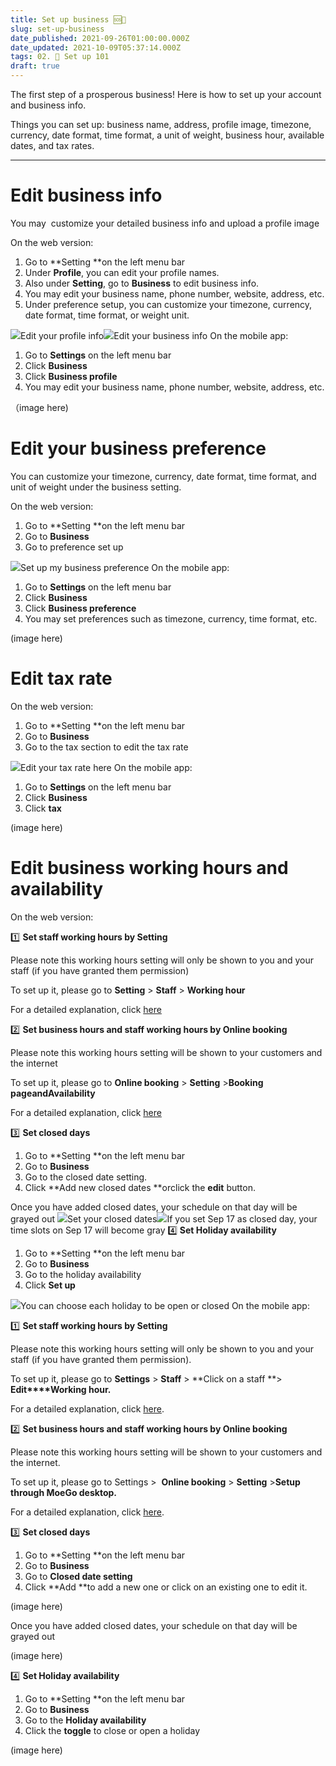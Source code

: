 ```yaml
---
title: Set up business 🆘📱
slug: set-up-business
date_published: 2021-09-26T01:00:00.000Z
date_updated: 2021-10-09T05:37:14.000Z
tags: 02. 🌟 Set up 101
draft: true
---
```


The first step of a prosperous business! Here is how to set up your account and business info.

Things you can set up: business name, address, profile image, timezone, currency, date format, time format, a unit of weight, business hour, available dates, and tax rates. 

---

# Edit business info

You may  customize your detailed business info and upload a profile image

On the web version:

1. Go to **Setting **on the left menu bar
2. Under **Profile**, you can edit your profile names.
3. Also under **Setting**, go to **Business** to edit business info.
4. You may edit your business name, phone number, website, address, etc.
5. Under preference setup, you can customize your timezone, currency, date format, time format, or weight unit.

![](__GHOST_URL__/content/images/2021/09/CleanShot-2021-09-15-at-18.39.02.png)Edit your profile info![](__GHOST_URL__/content/images/2021/09/CleanShot-2021-09-15-at-18.40.50.png)Edit your business info
On the mobile app:

1. Go to **Settings** on the left menu bar
2. Click **Business**
3. Click **Business profile**
4. You may edit your business name, phone number, website, address, etc.

（image here)

# Edit your business preference

You can customize your timezone, currency, date format, time format, and unit of weight under the business setting.

On the web version:

1. Go to **Setting **on the left menu bar
2. Go to **Business**
3. Go to preference set up

![](__GHOST_URL__/content/images/2021/09/CleanShot-2021-09-15-at-18.45.57.png)Set up my business preference
On the mobile app:

1. Go to **Settings** on the left menu bar
2. Click **Business**
3. Click **Business preference**
4. You may set preferences such as timezone, currency, time format, etc.

(image here)

# Edit tax rate

On the web version:

1. Go to **Setting **on the left menu bar
2. Go to **Business**
3. Go to the tax section to edit the tax rate

![](__GHOST_URL__/content/images/2021/09/CleanShot-2021-09-15-at-18.51.36.png)Edit your tax rate here
On the mobile app:

1. Go to **Settings** on the left menu bar
2. Click **Business**
3. Click **tax**

(image here)

# Edit business working hours and availability

On the web version:

1️⃣ **Set staff working hours by Setting**

Please note this working hours setting will only be shown to you and your staff (if you have granted them permission)

To set up it, please go to **Setting** > **Staff** > **Working hour**

For a detailed explanation, click [here](__GHOST_URL__/set-up-staff-and-working-hours/#setup-staff-working-hours)

2️⃣ **Set business hours and staff working hours by Online booking**

Please note this working hours setting will be shown to your customers and the internet

To set up it, please go to **Online booking** > **Setting** >**Booking page****and****Availability**

For a detailed explanation, click [here](__GHOST_URL__/available-services-price/)

3️⃣ **Set closed days**

1. Go to **Setting **on the left menu bar
2. Go to **Business**
3. Go to the closed date setting.
4. Click **Add new closed dates **orclick the **edit** button.

Once you have added closed dates, your schedule on that day will be grayed out
![](__GHOST_URL__/content/images/2021/09/_36.gif)Set your closed dates![](__GHOST_URL__/content/images/2021/09/CleanShot-2021-09-13-at-14.11.35.png)If you set Sep 17 as closed day, your time slots on Sep 17 will become gray
4️⃣ **Set Holiday availability**

1. Go to **Setting **on the left menu bar
2. Go to **Business**
3. Go to the holiday availability
4. Click **Set up**

![](__GHOST_URL__/content/images/2021/09/CleanShot-2021-09-13-at-14.14.23.png)You can choose each holiday to be open or closed
On the mobile app:

1️⃣ **Set staff working hours by Setting**

Please note this working hours setting will only be shown to you and your staff (if you have granted them permission).

To set up it, please go to **Settings** > **Staff** > **Click on a staff **> **Edit****Working hour.**

For a detailed explanation, click [here](__GHOST_URL__/set-up-staff-and-working-hours/#setup-staff-working-hours).

2️⃣ **Set business hours and staff working hours by Online booking**

Please note this working hours setting will be shown to your customers and the internet.

To set up it, please go to Settings >  **Online booking** > **Setting** >**Setup through MoeGo desktop.**

For a detailed explanation, click [here](__GHOST_URL__/available-services-price/).

3️⃣ **Set closed days**

1. Go to **Setting **on the left menu bar
2. Go to **Business**
3. Go to **Closed date setting**
4. Click **Add **to add a new one or click on an existing one to edit it.

(image here)

Once you have added closed dates, your schedule on that day will be grayed out

(image here)

4️⃣ **Set Holiday availability**

1. Go to **Setting **on the left menu bar
2. Go to **Business**
3. Go to the **Holiday availability**
4. Click the **toggle** to close or open a holiday

(image here)
